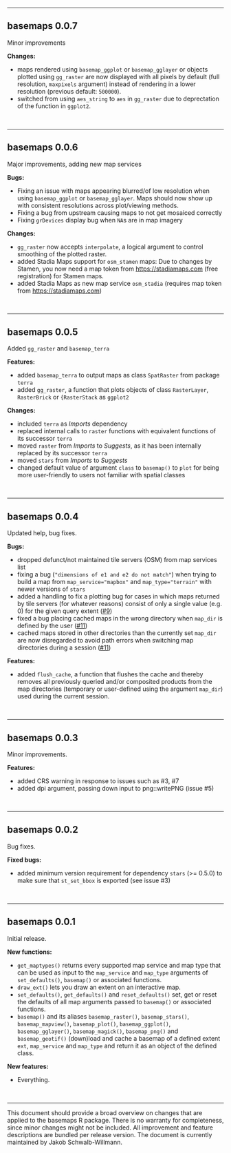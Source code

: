***

## basemaps 0.0.7
Minor improvements

**Changes:**

* maps rendered using `basemap_ggplot` or `basemap_gglayer` or objects plotted using `gg_raster` are now displayed with all pixels by default (full resolution, `maxpixels` argument) instead of rendering in a lower resolution (previous default: `500000`).
* switched from using `aes_string` to `aes` in `gg_raster` due to deprectation of the function in `ggplot2`.

<br>


***

## basemaps 0.0.6
Major improvements, adding new map services

**Bugs:**

* Fixing an issue with maps appearing blurred/of low resolution when using `basemap_ggplot` or `basemap_gglayer`. Maps should now show up with consistent resolutions across plot/viewing methods.
* Fixing a bug from upstream causing maps to not get mosaiced correctly
* Fixing `grDevices` display bug when `NA`s are in map imagery

**Changes:**

* `gg_raster` now accepts `interpolate`, a logical argument to control smoothing of the plotted raster.
* added Stadia Maps support for `osm_stamen` maps: Due to changes by Stamen, you now need a map token from https://stadiamaps.com (free registration) for Stamen maps.
* added Stadia Maps as new map service `osm_stadia` (requires map token from https://stadiamaps.com)

<br>

***

## basemaps 0.0.5
Added `gg_raster` and `basemap_terra`

**Features:**

* added `basemap_terra` to output maps as class `SpatRaster` from package `terra`
* added `gg_raster`, a function that plots objects of class `RasterLayer`, `RasterBrick` or `{RasterStack` as `ggplot2`

**Changes:**

* included `terra` as *Imports* dependency
* replaced internal calls to `raster` functions with equivalent functions of its successor `terra`
* moved `raster` from *Imports* to *Suggests*, as it has been internally replaced by its successor `terra`
* moved `stars` from *Imports* to *Suggests*
* changed default value of argument `class` to `basemap()` to `plot` for being more user-friendly to users not familiar with spatial classes

<br>

***

## basemaps 0.0.4
Updated help, bug fixes.

**Bugs:**

* dropped defunct/not maintained tile servers (OSM) from map services list
* fixing a bug (`"dimensions of e1 and e2 do not match"`) when trying to build a map from `map_service="mapbox"` and `map_type="terrain"` with newer versions of `stars`
* added a handling to fix a plotting bug for cases in which maps returned by tile servers (for whatever reasons) consist of only a single value (e.g. 0) for the given query extent ([#9](https://github.com/16EAGLE/basemaps/issues/9))
* fixed a bug placing cached maps in the wrong directory when `map_dir` is defined by the user ([#11](https://github.com/16EAGLE/basemaps/issues/11))
* cached maps stored in other directories than the currently set `map_dir` are now disregarded to avoid path errors when switching map directories during a session ([#11](https://github.com/16EAGLE/basemaps/issues/11))

**Features:**

* added `flush_cache`, a function that flushes the cache and thereby removes all previously queried and/or composited products from the map directories (temporary or user-defined using the argument `map_dir`) used during the current session.

<br>

***

## basemaps 0.0.3
Minor improvements.

**Features:**

* added CRS warning in response to issues such as #3, #7
* added dpi argument, passing down input to png::writePNG (issue #5)

<br>

***

## basemaps 0.0.2
Bug fixes.

**Fixed bugs:**

* added minimum version requirement for dependency `stars` (>= 0.5.0) to make sure that `st_set_bbox` is exported (see issue #3)

<br>

***

## basemaps 0.0.1
Initial release.

**New functions:**

* `get_maptypes()` returns every supported map service and map type that can be used as input to the `map_service` and `map_type` arguments of `set_defaults()`, `basemap()` or associated functions.
* `draw_ext()` lets you draw an extent on an interactive map.
* `set_defaults()`, `get_defaults()` and `reset_defaults()` set, get or reset the defaults of all map arguments passed to `basemap()` or associated functions.
* `basemap()` and its aliases `basemap_raster()`, `basemap_stars()`, `basemap_mapview()`, `basemap_plot()`, `basemap_ggplot()`, `basemap_gglayer()`, `basemap_magick()`, `basemap_png()` and `basemap_geotif()` (down)load and cache a basemap of a defined extent `ext`, `map_service` and `map_type` and return it as an object of the defined class.

**New features:**

* Everything.

<br>

***
This document should provide a broad overview on changes that are applied to the basemaps R package. There is no warranty for completeness, since minor changes might not be included. All improvement and feature descriptions are bundled per release version. The document is currently maintained by Jakob Schwalb-Willmann.
